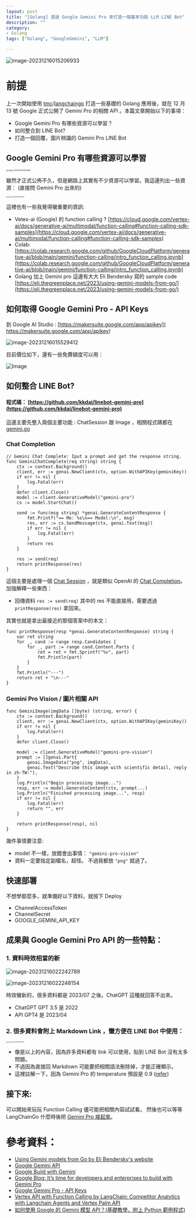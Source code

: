 ```yaml
---
layout: post
title: "[Golang] 透過 Google Gemini Pro 來打造一個基本功能 LLM LINE Bot"
description: ""
category: 
- Golang
tags: ["Golang", "GoogleGemini", "LLM"]

---
```


![image-20231216015206933](../images/2022/image-20231216015206933.png)



# 前提

上一次開始使用 [tmc](https://github.com/tmc)/[langchaingo](https://github.com/tmc/langchaingo) 打造一些基礎的 Golang 應用後，就在 12 月 13 號 Google 正式公開了 Gemini Pro 的相關 API 。本篇文章開始以下的事項：

- Google Gemini Pro 有哪些資源可以學習？
- 如何整合到 LINE Bot?
- 打造一個回覆，圖片辨識的 Gemini Pro LINE Bot



## Google Gemini Pro 有哪些資源可以學習

<img src="../images/2022/image-20231216014823886.png" alt="image-20231216014823886" style="zoom:33%;" />

雖然才正式公佈不久，但是網路上其實有不少資源可以學習。我這邊列出一些資源： (直接問 Gemini Pro 出來的)

<img src="../images/2022/image-20231216015049307.png" alt="image-20231216015049307" style="zoom:25%;" />

這裡也有一些我覺得蠻重要的資訊:

-  Vetex-ai (Google) 的 function calling ?  [https://cloud.google.com/vertex-ai/docs/generative-ai/multimodal/function-calling#function-calling-sdk-samples](https://cloud.google.com/vertex-ai/docs/generative-ai/multimodal/function-calling#function-calling-sdk-samples)
  - Colab: [https://colab.research.google.com/github/GoogleCloudPlatform/generative-ai/blob/main/gemini/function-calling/intro_function_calling.ipynb](https://colab.research.google.com/github/GoogleCloudPlatform/generative-ai/blob/main/gemini/function-calling/intro_function_calling.ipynb)
- Golang 加上 Gemini pro 這邊有大大 Eli Bendersky 寫的  sample code 
  [https://eli.thegreenplace.net/2023/using-gemini-models-from-go/](https://eli.thegreenplace.net/2023/using-gemini-models-from-go/)



## 如何取得  Google Gemini Pro - API Keys

到 Google AI Studio : [https://makersuite.google.com/app/apikey]( https://makersuite.google.com/app/apikey)

![image-20231216015529412](../images/2022/image-20231216015529412.png)

目前價位如下，還有一些免費額度可以用：

![Image](../images/2022/GBRj-lFaMAAmOQY.jpeg)



## 如何整合 LINE Bot?

#### 程式碼： [https://github.com/kkdai/linebot-gemini-pro](https://github.com/kkdai/linebot-gemini-pro)

這邊主要先整入兩個主要功能 :  ChatSession 跟 Image ，相關程式碼都在 [gemini.go](https://github.com/kkdai/linebot-gemini-pro/blob/main/gemini.go)



### Chat Completion 

```
// Gemini Chat Complete: Iput a prompt and get the response string.
func GeminiChatComplete(req string) string {
	ctx := context.Background()
	client, err := genai.NewClient(ctx, option.WithAPIKey(geminiKey))
	if err != nil {
		log.Fatal(err)
	}
	defer client.Close()
	model := client.GenerativeModel("gemini-pro")
	cs := model.StartChat()

	send := func(msg string) *genai.GenerateContentResponse {
		fmt.Printf("== Me: %s\n== Model:\n", msg)
		res, err := cs.SendMessage(ctx, genai.Text(msg))
		if err != nil {
			log.Fatal(err)
		}
		return res
	}

	res := send(req)
	return printResponse(res)
}
```



這個主要是處理一個 [Chat Session](https://pkg.go.dev/github.com/google/generative-ai-go/genai#example-ChatSession) ，就是類似 OpenAI 的 [Chat Completion](https://platform.openai.com/docs/guides/text-generation/chat-completions-api)。 加強解釋一些東西：

- 回傳資料 `res := send(req)` 其中的 res 不能直接用，需要透過 `printResponse(res)` 拿回來。

其實也就是拿出最接近的那個答案中的本文：

```
func printResponse(resp *genai.GenerateContentResponse) string {
	var ret string
	for _, cand := range resp.Candidates {
		for _, part := range cand.Content.Parts {
			ret = ret + fmt.Sprintf("%v", part)
			fmt.Println(part)
		}
	}
	fmt.Println("---")
	return ret + "\n---"
}
```



### Gemini Pro Vision / 圖片相關 API

```
func GeminiImage(imgData []byte) (string, error) {
	ctx := context.Background()
	client, err := genai.NewClient(ctx, option.WithAPIKey(geminiKey))
	if err != nil {
		log.Fatal(err)
	}
	defer client.Close()

	model := client.GenerativeModel("gemini-pro-vision")
	prompt := []genai.Part{
		genai.ImageData("png", imgData),
		genai.Text("Describe this image with scientific detail, reply in zh-TW:"),
	}
	log.Println("Begin processing image...")
	resp, err := model.GenerateContent(ctx, prompt...)
	log.Println("Finished processing image...", resp)
	if err != nil {
		log.Fatal(err)
		return "", err
	}

	return printResponse(resp), nil
}
```

幾件事情要注意:

- model 不一樣，放錯會出事情： `"gemini-pro-vision"`
- 資料一定要指定副檔名，超怪。 不過我都放 `"png"` 就過了。

## 快速部署

不想學那麼多，就準備好以下資料，就按下 Deploy 

- ChannelAccessToken
- ChannelSecret
- GOOGLE_GEMINI_API_KEY



## 成果與 Google Gemini Pro API 的一些特點：

### 1. 資料時效相當的新

![image-20231216022242789](../images/2022/image-20231216022242789.png)

![image-20231216022248154](../images/2022/image-20231216022248154.png)

時效蠻新的，很多資料都是 2023/07 之後。ChatGPT 這種就回答不出來。

- ChatGPT GPT 3.5 是 2022
- API GPT4 是 2023/04 



### 2. 很多資料會附上 Markdown Link ，蠻方便在 LINE Bot 中使用：

<img src="../images/2022/image-20231216015049307.png" alt="image-20231216015049307" style="zoom:25%;" />



- 像是以上的內容，因為許多資料都有 link 可以使用，貼到 LINE Bot 沒有太多問題。
- 不過因為直接回 Markdown 可能要把相關語法刪除掉，才能正確顯示。
- 這裡註解一下，因為 Gemini Pro 的 temperature 預設是 0.9 ([refer](https://cloud.google.com/vertex-ai/docs/generative-ai/model-reference/gemini))



## 接下來:

可以開始來玩玩 Function Calling 儘可能把相關內容試試看。  然後也可以等等 LangChainGo 什麼時後把 [Gemini Pro 接起來](https://github.com/tmc/langchaingo/issues/410)。



 # 參考資料：

- [Using Gemini models from Go by Eli Bendersky's website](https://eli.thegreenplace.net/2023/using-gemini-models-from-go/)
- [Google Gemini API](https://cloud.google.com/vertex-ai/docs/generative-ai/model-reference/gemini#gemini-pro-vision)
- [Google Build with Gemini](https://deepmind.google/technologies/gemini/#build-with-gemini) 
- [Google Blog: It’s time for developers and enterprises to build with Gemini Pro](https://blog.google/technology/ai/gemini-api-developers-cloud/)
- [Google Gemini Pro - API Keys](https://makersuite.google.com/app/apikey)
- [Vertex API with Function Calling by LangChain: Competitor Analytics with Langchain Agents and Vertex Palm API](https://medium.com/google-cloud/competitor-analytics-with-langchain-agents-and-vertex-palm-api-410453cecd83) 
- [如何使用 Google 的 Gemini 模型 API？(基礎教學，附上 Python 範例程式)](https://blog.jiatool.com/posts/gemini_api/)
